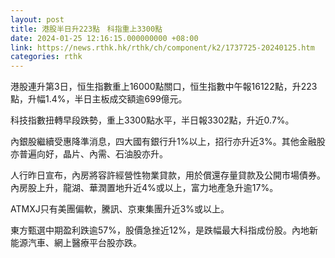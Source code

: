 ```yaml
---
layout: post
title: 港股半日升223點　科指重上3300點
date: 2024-01-25 12:16:15.000000000 +08:00
link: https://news.rthk.hk/rthk/ch/component/k2/1737725-20240125.htm
categories: rthk
---
```


港股連升第3日，恒生指數重上16000點關口，恒生指數中午報16122點，升223點，升幅1.4%，半日主板成交額逾699億元。

科技指數扭轉早段跌勢，重上3300點水平，半日報3302點，升近0.7%。

內銀股繼續受惠降準消息，四大國有銀行升1%以上，招行亦升近3%。其他金融股亦普遍向好，晶片、內需、石油股亦升。

人行昨日宣布，內房將容許經營性物業貸款，用於償還存量貸款及公開市場債券。內房股上升，龍湖、華潤置地升近4%或以上，富力地產急升逾17%。

ATMXJ只有美團偏軟，騰訊、京東集團升近3%或以上。

東方甄選中期盈利跌逾57%，股價急挫近12%，是跌幅最大科指成份股。內地新能源汽車、網上醫療平台股亦跌。
